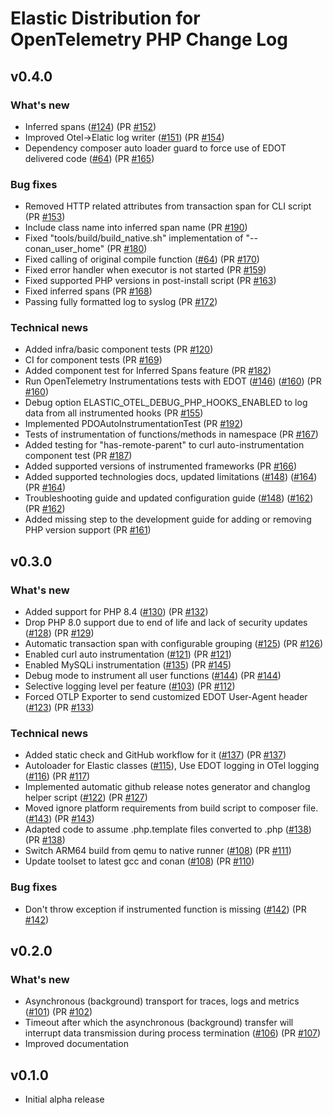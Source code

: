 
# Elastic Distribution for OpenTelemetry PHP Change Log


## v0.4.0

### What's new

- Inferred spans ([#124](https://github.com/elastic/elastic-otel-php/issues/124)) (PR [#152](https://github.com/elastic/elastic-otel-php/pull/152))
- Improved Otel->Elatic log writer ([#151](https://github.com/elastic/elastic-otel-php/issues/151)) (PR [#154](https://github.com/elastic/elastic-otel-php/pull/154))
- Dependency composer auto loader guard to force use of EDOT delivered code ([#64](https://github.com/elastic/elastic-otel-php/issues/64)) (PR [#165](https://github.com/elastic/elastic-otel-php/pull/165))

### Bug fixes
- Removed HTTP related attributes from transaction span for CLI script (PR [#153](https://github.com/elastic/elastic-otel-php/pull/153))
- Include class name into inferred span name (PR [#190](https://github.com/elastic/elastic-otel-php/pull/190))
- Fixed "tools/build/build_native.sh" implementation of "--conan_user_home"  (PR [#180](https://github.com/elastic/elastic-otel-php/pull/180))
- Fixed calling of original compile function ([#64](https://github.com/elastic/elastic-otel-php/issues/64)) (PR [#170](https://github.com/elastic/elastic-otel-php/pull/170))
- Fixed error handler when executor is not started  (PR [#159](https://github.com/elastic/elastic-otel-php/pull/159))
- Fixed supported PHP versions in post-install script  (PR [#163](https://github.com/elastic/elastic-otel-php/pull/163))
- Fixed inferred spans (PR [#168](https://github.com/elastic/elastic-otel-php/pull/168))
- Passing fully formatted log to syslog (PR [#172](https://github.com/elastic/elastic-otel-php/pull/172))

### Technical news
- Added infra/basic component tests  (PR [#120](https://github.com/elastic/elastic-otel-php/pull/120))
- CI for component tests  (PR [#169](https://github.com/elastic/elastic-otel-php/pull/169))
- Added component test for Inferred Spans feature  (PR [#182](https://github.com/elastic/elastic-otel-php/pull/182))
- Run OpenTelemetry Instrumentations tests with EDOT ([#146](https://github.com/elastic/elastic-otel-php/issues/146)) ([#160](https://github.com/elastic/elastic-otel-php/issues/160)) (PR [#160](https://github.com/elastic/elastic-otel-php/pull/160))
- Debug option ELASTIC_OTEL_DEBUG_PHP_HOOKS_ENABLED to log data from all instrumented hooks (PR [#155](https://github.com/elastic/elastic-otel-php/pull/155))
- Implemented PDOAutoInstrumentationTest (PR [#192](https://github.com/elastic/elastic-otel-php/pull/192))
- Tests of instrumentation of functions/methods in namespace (PR [#167](https://github.com/elastic/elastic-otel-php/pull/167))
- Added testing for "has-remote-parent" to curl auto-instrumentation component test (PR [#187](https://github.com/elastic/elastic-otel-php/pull/187))
- Added supported versions of instrumented frameworks  (PR [#166](https://github.com/elastic/elastic-otel-php/pull/166))
- Added supported technologies docs, updated limitations ([#148](https://github.com/elastic/elastic-otel-php/issues/148)) ([#164](https://github.com/elastic/elastic-otel-php/issues/164)) (PR [#164](https://github.com/elastic/elastic-otel-php/pull/164))
- Troubleshooting guide and updated configuration guide ([#148](https://github.com/elastic/elastic-otel-php/issues/148)) ([#162](https://github.com/elastic/elastic-otel-php/issues/162)) (PR [#162](https://github.com/elastic/elastic-otel-php/pull/162))
- Added missing step to the development guide for adding or removing PHP version support (PR [#161](https://github.com/elastic/elastic-otel-php/pull/161))


## v0.3.0

### What's new

- Added support for PHP 8.4 ([#130](https://github.com/elastic/elastic-otel-php/issues/130)) (PR [#132](https://github.com/elastic/elastic-otel-php/pull/132))
- Drop PHP 8.0 support due to end of life and lack of security updates ([#128](https://github.com/elastic/elastic-otel-php/issues/128)) (PR [#129](https://github.com/elastic/elastic-otel-php/pull/129))
- Automatic transaction span with configurable grouping ([#125](https://github.com/elastic/elastic-otel-php/issues/125))  (PR [#126](https://github.com/elastic/elastic-otel-php/pull/126))
- Enabled curl auto instrumentation ([#121](https://github.com/elastic/elastic-otel-php/issues/121)) (PR [#121](https://github.com/elastic/elastic-otel-php/pull/121))
- Enabled MySQLi instrumentation ([#135](https://github.com/elastic/elastic-otel-php/issues/135)) (PR [#145](https://github.com/elastic/elastic-otel-php/pull/145))
- Debug mode to instrument all user functions ([#144](https://github.com/elastic/elastic-otel-php/issues/144)) (PR [#144](https://github.com/elastic/elastic-otel-php/pull/144))
- Selective logging level per feature ([#103](https://github.com/elastic/elastic-otel-php/issues/103)) (PR [#112](https://github.com/elastic/elastic-otel-php/pull/112))
- Forced OTLP Exporter to send customized EDOT User-Agent header ([#123](https://github.com/elastic/elastic-otel-php/issues/123))  (PR [#133](https://github.com/elastic/elastic-otel-php/pull/133))

### Technical news

- Added static check and GitHub workflow for it ([#137](https://github.com/elastic/elastic-otel-php/issues/137)) (PR [#137](https://github.com/elastic/elastic-otel-php/pull/137))
- Autoloader for Elastic classes ([#115](https://github.com/elastic/elastic-otel-php/issues/115)), Use EDOT logging in OTel logging ([#116](https://github.com/elastic/elastic-otel-php/issues/116)) (PR [#117](https://github.com/elastic/elastic-otel-php/pull/117))
- Implemented automatic github release notes generator and changlog helper script ([#122](https://github.com/elastic/elastic-otel-php/issues/122)) (PR [#127](https://github.com/elastic/elastic-otel-php/pull/127))
- Moved ignore platform requirements from build script to composer file. ([#143](https://github.com/elastic/elastic-otel-php/issues/143)) (PR [#143](https://github.com/elastic/elastic-otel-php/pull/143))
- Adapted code to assume .php.template files converted to .php ([#138](https://github.com/elastic/elastic-otel-php/issues/138)) (PR [#138](https://github.com/elastic/elastic-otel-php/pull/138))
- Switch ARM64 build from qemu to native runner ([#108](https://github.com/elastic/elastic-otel-php/issues/108))  (PR [#111](https://github.com/elastic/elastic-otel-php/pull/111))
- Update toolset to latest gcc and conan ([#108](https://github.com/elastic/elastic-otel-php/issues/108)) (PR [#110](https://github.com/elastic/elastic-otel-php/pull/110))

### Bug fixes
- Don't throw exception if instrumented function is missing ([#142](https://github.com/elastic/elastic-otel-php/issues/142)) (PR [#142](https://github.com/elastic/elastic-otel-php/pull/142))


## v0.2.0

### What's new

- Asynchronous (background) transport for traces, logs and metrics ([#101](https://github.com/elastic/elastic-otel-php/issues/101)) (PR [#102](https://github.com/elastic/elastic-otel-php/pull/102))
- Timeout after which the asynchronous (background) transfer will interrupt data transmission during process termination ([#106](https://github.com/elastic/elastic-otel-php/issues/106)) (PR [#107](https://github.com/elastic/elastic-otel-php/pull/107))
- Improved documentation

## v0.1.0

- Initial alpha release

